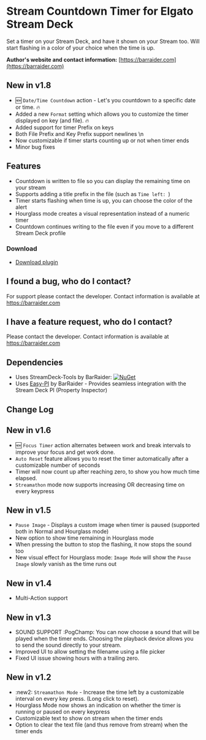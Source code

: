 # Stream Countdown Timer for Elgato Stream Deck

Set a timer on your Stream Deck, and have it shown on your Stream too. Will start flashing in a color of your choice when the time is up.

**Author's website and contact information:** [https://barraider.com](https://barraider.com)

## New in v1.8
- :new: `Date/Time Countdown` action - Let's you countdown to a specific date or time. 🔥
- Added a new `Format` setting which allows you to customize the timer displayed on key (and file). 🔥
- Added support for timer Prefix on keys
- Both File Prefix and Key Prefix support newlines \n
- Now customizable if timer starts counting up or not when timer ends
- Minor bug fixes

## Features
- Countdown is written to file so you can display the remaining time on your stream
- Supports adding a title prefix in the file (such as `Time left: `)
- Timer starts flashing when time is up, you can choose the color of the alert
- Hourglass mode creates a visual representation instead of a numeric timer
- Countdown continues writing to the file even if you move to a different Stream Deck profile

### Download

* [Download plugin](https://github.com/BarRaider/streamdeck-streamtimer/releases/)

## I found a bug, who do I contact?
For support please contact the developer. Contact information is available at https://barraider.com

## I have a feature request, who do I contact?
Please contact the developer. Contact information is available at https://barraider.com

## Dependencies
* Uses StreamDeck-Tools by BarRaider: [![NuGet](https://img.shields.io/nuget/v/streamdeck-tools.svg?style=flat)](https://www.nuget.org/packages/streamdeck-tools)
* Uses [Easy-PI](https://github.com/BarRaider/streamdeck-easypi) by BarRaider - Provides seamless integration with the Stream Deck PI (Property Inspector) 

## Change Log


## New in v1.6
- :new: `Focus Timer` action alternates between work and break intervals to improve your focus and get work done. 
- `Auto Reset` feature allows you to reset the timer automatically after a customizable number of seconds
- Timer will now count up after reaching zero, to show you how much time elapsed.
- `Streamathon` mode now supports increasing OR decreasing time on every keypress

## New in v1.5
- `Pause Image` - Displays a custom image when timer is paused (supported both in Normal and Hourglass mode)
- New option to show time remaining in Hourglass mode
- When pressing the button to stop the flashing, it now stops the sound too
- New visual effect for Hourglass mode: `Image Mode` will show the `Pause Image` slowly vanish as the time runs out

## New in v1.4
- Multi-Action support

## New in v1.3
- SOUND SUPPORT :PogChamp: You can now choose a sound that will be played when the timer ends.  Choosing the playback device allows you to send the sound directly to your stream.
- Improved UI to allow setting the filename using a file picker
- Fixed UI issue showing hours with a trailing zero.

## New in v1.2
- :new2: `Streamathon Mode` - Increase the time left by a customizable interval on every key press. (Long click to reset).
- Hourglass Mode now shows an indication on whether the timer is running or paused on every keypress
- Customizable text to show on stream when the timer ends
- Option to clear the text file (and thus remove from stream) when the timer ends